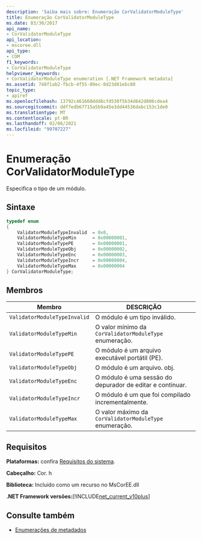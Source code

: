 ```yaml
---
description: 'Saiba mais sobre: Enumeração CorValidatorModuleType'
title: Enumeração CorValidatorModuleType
ms.date: 03/30/2017
api_name:
- CorValidatorModuleType
api_location:
- mscoree.dll
api_type:
- COM
f1_keywords:
- CorValidatorModuleType
helpviewer_keywords:
- CorValidatorModuleType enumeration [.NET Framework metadata]
ms.assetid: 748f1ab2-fbcb-4f55-89ec-8d23d81ebc80
topic_type:
- apiref
ms.openlocfilehash: 13792c461660ddd8cfd530f5b34d642d806cdea4
ms.sourcegitcommit: ddf7edb67715a5b9a45e3dd44536dabc153c1de0
ms.translationtype: MT
ms.contentlocale: pt-BR
ms.lasthandoff: 02/06/2021
ms.locfileid: "99707227"
---
```

# <a name="corvalidatormoduletype-enumeration"></a>Enumeração CorValidatorModuleType

Especifica o tipo de um módulo.  
  
## <a name="syntax"></a>Sintaxe  
  
```cpp  
typedef enum  
{  
    ValidatorModuleTypeInvalid  = 0x0,  
    ValidatorModuleTypeMin      = 0x00000001,  
    ValidatorModuleTypePE       = 0x00000001,  
    ValidatorModuleTypeObj      = 0x00000002,  
    ValidatorModuleTypeEnc      = 0x00000003,  
    ValidatorModuleTypeIncr     = 0x00000004,  
    ValidatorModuleTypeMax      = 0x00000004  
} CorValidatorModuleType;  
```  
  
## <a name="members"></a>Membros  
  
|Membro|DESCRIÇÃO|  
|------------|-----------------|  
|`ValidatorModuleTypeInvalid`|O módulo é um tipo inválido.|  
|`ValidatorModuleTypeMin`|O valor mínimo da `CorValidatorModuleType` enumeração.|  
|`ValidatorModuleTypePE`|O módulo é um arquivo executável portátil (PE).|  
|`ValidatorModuleTypeObj`|O módulo é um arquivo. obj.|  
|`ValidatorModuleTypeEnc`|O módulo é uma sessão do depurador de editar e continuar.|  
|`ValidatorModuleTypeIncr`|O módulo é um que foi compilado incrementalmente.|  
|`ValidatorModuleTypeMax`|O valor máximo da `CorValidatorModuleType` enumeração.|  
  
## <a name="requirements"></a>Requisitos  

 **Plataformas:** confira [Requisitos do sistema](../../get-started/system-requirements.md).  
  
 **Cabeçalho:** Cor. h  
  
 **Biblioteca:** Incluído como um recurso no MsCorEE.dll  
  
 **.NET Framework versões:**[!INCLUDE[net_current_v10plus](../../../../includes/net-current-v10plus-md.md)]  
  
## <a name="see-also"></a>Consulte também

- [Enumerações de metadados](metadata-enumerations.md)
